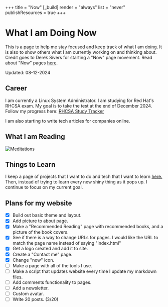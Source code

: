 +++
title = "Now"
[_build]
  render = "always"
  list = "never"
  publishResources = true
+++

# What I am Doing Now

This is a page to help me stay focused and keep track of what I am doing. It is also to show others what I am currently working on and thinking about. Credit goes to Derek Sivers for starting a "Now" page movement. Read about "Now" pages [here](https://nownownow.com/about).

Updated: 08-12-2024
## Career

I am currently a Linux System Administrator. I am studying for Red Hat's RHCSA exam. My goal is to take the test at the end of December 2024. Follow my progress here: [RHCSA Study Tracker](RHCSA%20Study%20Tracker.md) 

I am also starting to write tech articles for companies online. 

## What I am Reading


![Meditations](https://m.media-amazon.com/images/I/512B-9yFgAL._SL1200_.jpg?classes=inline&height=175px)

## Things to Learn

I keep a page of projects that I want to do and tech that I want to learn [here.](/now/Projects.md) Then, instead of trying to learn every new shiny thing as it pops up. I continue to focus on my current goal. 

## Plans for my website
- [x] Build out basic theme and layout. 
- [x] Add picture to about page.
- [x] Make a "Recommended Reading" page with recommended books, and a picture of the book covers. 
- [x] See if there is a way to change URLs for pages. I would like the URL to match the page name instead of saying "index.html"
- [x] Get a logo created and add it to site. 
- [x] Create a "Contact me" page.
- [x] Change "now" icon.
- [ ] Make a page with all of the tools I use.
- [ ] Make a script that updates website every time I update my markdown files.
- [ ] Add comments functionality to pages.
- [ ] Add a newsletter.
- [ ] Custom avatar.
- [ ] Write 20 posts. (3/20)